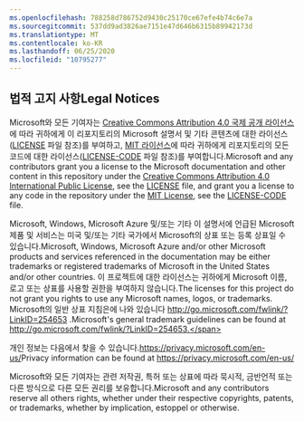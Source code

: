 ```yaml
---
ms.openlocfilehash: 788258d786752d9430c25170ce67efe4b74c6e7a
ms.sourcegitcommit: 537dd9ad3826ae7151e47d646b6315b89942173d
ms.translationtype: MT
ms.contentlocale: ko-KR
ms.lasthandoff: 06/25/2020
ms.locfileid: "10795277"
---
```

## <span data-ttu-id="8738e-101">법적 고지 사항</span><span class="sxs-lookup"><span data-stu-id="8738e-101">Legal Notices</span></span>
<span data-ttu-id="8738e-102">Microsoft와 모든 기여자는 [Creative Commons Attribution 4.0 국제 공개 라이선스](https://creativecommons.org/licenses/by/4.0/legalcode)에 따라 귀하에게 이 리포지토리의 Microsoft 설명서 및 기타 콘텐츠에 대한 라이선스([LICENSE](LICENSE) 파일 참조)를 부여하고, [MIT 라이선스](https://opensource.org/licenses/MIT)에 따라 귀하에게 리포지토리의 모든 코드에 대한 라이선스([LICENSE-CODE](LICENSE-CODE) 파일 참조)를 부여합니다.</span><span class="sxs-lookup"><span data-stu-id="8738e-102">Microsoft and any contributors grant you a license to the Microsoft documentation and other content in this repository under the [Creative Commons Attribution 4.0 International Public License](https://creativecommons.org/licenses/by/4.0/legalcode), see the [LICENSE](LICENSE) file, and grant you a license to any code in the repository under the [MIT License](https://opensource.org/licenses/MIT), see the [LICENSE-CODE](LICENSE-CODE) file.</span></span>

<span data-ttu-id="8738e-103">Microsoft, Windows, Microsoft Azure 및/또는 기타 이 설명서에 언급된 Microsoft 제품 및 서비스는 미국 및/또는 기타 국가에서 Microsoft의 상표 또는 등록 상표일 수 있습니다.</span><span class="sxs-lookup"><span data-stu-id="8738e-103">Microsoft, Windows, Microsoft Azure and/or other Microsoft products and services referenced in the documentation may be either trademarks or registered trademarks of Microsoft in the United States and/or other countries.</span></span>
<span data-ttu-id="8738e-104">이 프로젝트에 대한 라이선스는 귀하에게 Microsoft 이름, 로고 또는 상표를 사용할 권한을 부여하지 않습니다.</span><span class="sxs-lookup"><span data-stu-id="8738e-104">The licenses for this project do not grant you rights to use any Microsoft names, logos, or trademarks.</span></span>
<span data-ttu-id="8738e-105">Microsoft의 일반 상표 지침은에 나와 있습니다 http://go.microsoft.com/fwlink/?LinkID=254653 .</span><span class="sxs-lookup"><span data-stu-id="8738e-105">Microsoft's general trademark guidelines can be found at http://go.microsoft.com/fwlink/?LinkID=254653.</span></span>

<span data-ttu-id="8738e-106">개인 정보는 다음에서 찾을 수 있습니다.https://privacy.microsoft.com/en-us/</span><span class="sxs-lookup"><span data-stu-id="8738e-106">Privacy information can be found at https://privacy.microsoft.com/en-us/</span></span>

<span data-ttu-id="8738e-107">Microsoft와 모든 기여자는 관련 저작권, 특허 또는 상표에 따라 묵시적, 금반언적 또는 다른 방식으로 다른 모든 권리를 보유합니다.</span><span class="sxs-lookup"><span data-stu-id="8738e-107">Microsoft and any contributors reserve all others rights, whether under their respective copyrights, patents, or trademarks, whether by implication, estoppel or otherwise.</span></span>